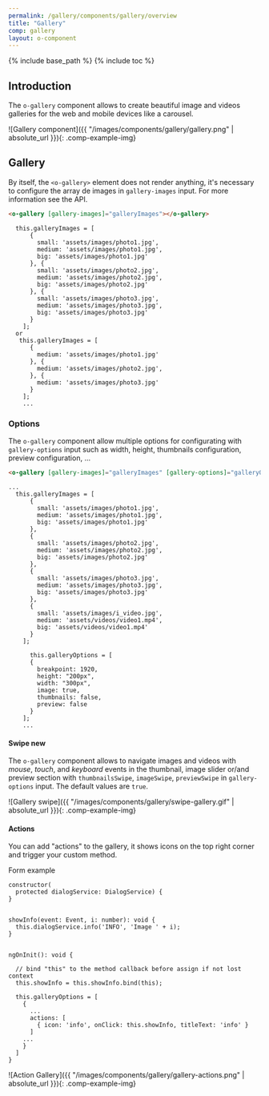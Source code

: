 ```yaml
---
permalink: /gallery/components/gallery/overview
title: "Gallery"
comp: gallery
layout: o-component
---
```


{% include base_path %}
{% include toc %}


## Introduction

The `o-gallery` component allows to create beautiful image and videos galleries for the web and mobile devices like a carousel.

![Gallery component]({{ "/images/components/gallery/gallery.png" | absolute_url }}){: .comp-example-img}

## Gallery

By itself, the `<o-gallery>` element does not render anything, it's necessary to configure the array de images in `gallery-images` input. For more information see the API.

```html
<o-gallery [gallery-images]="galleryImages"></o-gallery>
```

```
  this.galleryImages = [
      {
        small: 'assets/images/photo1.jpg',
        medium: 'assets/images/photo1.jpg',
        big: 'assets/images/photo1.jpg'
      }, {
        small: 'assets/images/photo2.jpg',
        medium: 'assets/images/photo2.jpg',
        big: 'assets/images/photo2.jpg'
      }, {
        small: 'assets/images/photo3.jpg',
        medium: 'assets/images/photo3.jpg',
        big: 'assets/images/photo3.jpg'
      }
    ];
  or
   this.galleryImages = [
      {
        medium: 'assets/images/photo1.jpg'
      }, {
        medium: 'assets/images/photo2.jpg',
      }, {
        medium: 'assets/images/photo3.jpg'
      }
    ];
    ...
```
### Options

The `o-gallery` component allow multiple options for configurating with `gallery-options` input such as width, height, thumbnails configuration, preview  configuration, ...

```html
<o-gallery [gallery-images]="galleryImages" [gallery-options]="galleryOptions"></o-gallery>
```

```
...
  this.galleryImages = [
      {
        small: 'assets/images/photo1.jpg',
        medium: 'assets/images/photo1.jpg',
        big: 'assets/images/photo1.jpg'
      },
      {
        small: 'assets/images/photo2.jpg',
        medium: 'assets/images/photo2.jpg',
        big: 'assets/images/photo2.jpg'
      },
      {
        small: 'assets/images/photo3.jpg',
        medium: 'assets/images/photo3.jpg',
        big: 'assets/images/photo3.jpg'
      },
      {
        small: 'assets/images/i_video.jpg',
        medium: 'assets/videos/video1.mp4',
        big: 'assets/videos/video1.mp4'
      }
    ];

      this.galleryOptions = [
      {
        breakpoint: 1920,
        height: "200px",
        width: "300px",
        image: true,
        thumbnails: false,
        preview: false
      }
    ];
    ...
```

#### Swipe <span class='menuitem-badge'>new<span>
The `o-gallery` component allows to navigate images and videos with *mouse*, *touch*, and *keyboard* events in the thumbnail, image slider or/and preview section with `thumbnailsSwipe`, `imageSwipe`, `previewSwipe` in `gallery-options` input. The default values are `true`.

![Gallery swipe]({{ "/images/components/gallery/swipe-gallery.gif" | absolute_url }}){: .comp-example-img}

#### Actions

You can add "actions" to the gallery, it shows icons on the top right corner and trigger your custom method.

Form example

```
constructor(
  protected dialogService: DialogService) {
}


showInfo(event: Event, i: number): void {
  this.dialogService.info('INFO', 'Image ' + i);
}


ngOnInit(): void {

  // bind "this" to the method callback before assign if not lost context
  this.showInfo = this.showInfo.bind(this);

  this.galleryOptions = [
    {
      ...
      actions: [
        { icon: 'info', onClick: this.showInfo, titleText: 'info' }
      ]
    ...
    }
  ]
}
```


![Action Gallery]({{ "/images/components/gallery/gallery-actions.png" | absolute_url }}){: .comp-example-img}
